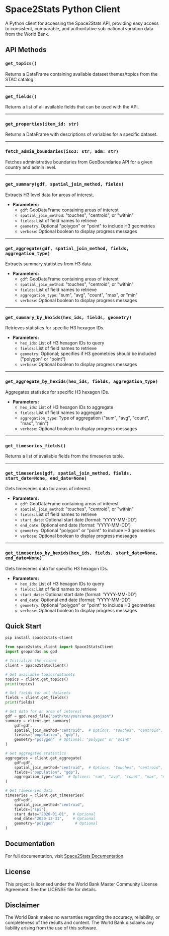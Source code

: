# Space2Stats Python Client

A Python client for accessing the Space2Stats API, providing easy access to consistent, comparable, and authoritative sub-national variation data from the World Bank.


## API Methods

### `get_topics()`
Returns a DataFrame containing available dataset themes/topics from the STAC catalog.

---

### `get_fields()`
Returns a list of all available fields that can be used with the API.

---

### `get_properties(item_id: str)`
Returns a DataFrame with descriptions of variables for a specific dataset.

---

### `fetch_admin_boundaries(iso3: str, adm: str)`
Fetches administrative boundaries from GeoBoundaries API for a given country and admin level.

---

### `get_summary(gdf, spatial_join_method, fields)`
Extracts H3 level data for areas of interest.
- **Parameters:**
  - `gdf`: GeoDataFrame containing areas of interest
  - `spatial_join_method`: "touches", "centroid", or "within"
  - `fields`: List of field names to retrieve
  - `geometry`: Optional "polygon" or "point" to include H3 geometries
  - `verbose`: Optional boolean to display progress messages

---

### `get_aggregate(gdf, spatial_join_method, fields, aggregation_type)`
Extracts summary statistics from H3 data.
- **Parameters:**
  - `gdf`: GeoDataFrame containing areas of interest
  - `spatial_join_method`: "touches", "centroid", or "within"
  - `fields`: List of field names to retrieve
  - `aggregation_type`: "sum", "avg", "count", "max", or "min"
  - `verbose`: Optional boolean to display progress messages

---

### `get_summary_by_hexids(hex_ids, fields, geometry)`
Retrieves statistics for specific H3 hexagon IDs.
- **Parameters:**
  - `hex_ids`: List of H3 hexagon IDs to query
  - `fields`: List of field names to retrieve
  - `geometry`: Optional; specifies if H3 geometries should be included ("polygon" or "point")
  - `verbose`: Optional boolean to display progress messages


---

### `get_aggregate_by_hexids(hex_ids, fields, aggregation_type)`
Aggregates statistics for specific H3 hexagon IDs.
- **Parameters:**
  - `hex_ids`: List of H3 hexagon IDs to aggregate
  - `fields`: List of field names to aggregate
  - `aggregation_type`: Type of aggregation ("sum", "avg", "count", "max", "min")
  - `verbose`: Optional boolean to display progress messages


---

### `get_timeseries_fields()`
Returns a list of available fields from the timeseries table.

---

### `get_timeseries(gdf, spatial_join_method, fields, start_date=None, end_date=None)`
Gets timeseries data for areas of interest.
- **Parameters:**
  - `gdf`: GeoDataFrame containing areas of interest
  - `spatial_join_method`: "touches", "centroid", or "within"
  - `fields`: List of field names to retrieve
  - `start_date`: Optional start date (format: 'YYYY-MM-DD')
  - `end_date`: Optional end date (format: 'YYYY-MM-DD')
  - `geometry`: Optional "polygon" or "point" to include H3 geometries
  - `verbose`: Optional boolean to display progress messages

---

### `get_timeseries_by_hexids(hex_ids, fields, start_date=None, end_date=None)`
Gets timeseries data for specific H3 hexagon IDs.
- **Parameters:**
  - `hex_ids`: List of H3 hexagon IDs to query
  - `fields`: List of field names to retrieve
  - `start_date`: Optional start date (format: 'YYYY-MM-DD')
  - `end_date`: Optional end date (format: 'YYYY-MM-DD')
  - `geometry`: Optional "polygon" or "point" to include H3 geometries
  - `verbose`: Optional boolean to display progress messages

## Quick Start

```bash
pip install space2stats-client
```

```python
from space2stats_client import Space2StatsClient
import geopandas as gpd

# Initialize the client
client = Space2StatsClient()

# Get available topics/datasets
topics = client.get_topics()
print(topics)

# Get fields for all datasets
fields = client.get_fields()
print(fields)

# Get data for an area of interest
gdf = gpd.read_file("path/to/your/area.geojson")
summary = client.get_summary(
    gdf=gdf,
    spatial_join_method="centroid",  # Options: "touches", "centroid", "within"
    fields=["population", "gdp"],
    geometry="polygon"  # Optional: "polygon" or "point"
)

# Get aggregated statistics
aggregates = client.get_aggregate(
    gdf=gdf,
    spatial_join_method="centroid",  # Options: "touches", "centroid", "within"
    fields=["population", "gdp"],
    aggregation_type="sum"  # Options: "sum", "avg", "count", "max", "min"
)

# Get timeseries data
timeseries = client.get_timeseries(
    gdf=gdf,
    spatial_join_method="centroid",
    fields=["spi"],
    start_date="2020-01-01",  # Optional
    end_date="2020-12-31",    # Optional
    geometry="polygon"         # Optional
)
```

## Documentation

For full documentation, visit [Space2Stats Documentation](https://worldbank.github.io/DECAT_Space2Stats/).

## License

This project is licensed under the World Bank Master Community License Agreement. See the LICENSE file for details.

## Disclaimer

The World Bank makes no warranties regarding the accuracy, reliability, or completeness of the results and content. The World Bank disclaims any liability arising from the use of this software.